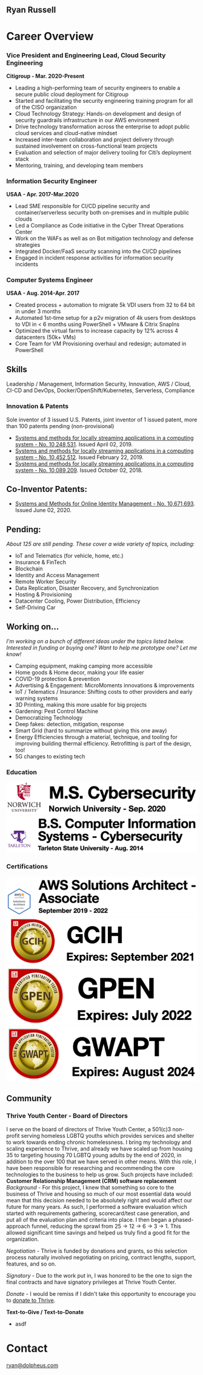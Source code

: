 ## Ryan Russell

# Career Overview
### Vice President and Engineering Lead, Cloud Security Engineering
**Citigroup - Mar. 2020-Present**
- Leading a high-performing team of security engineers to enable a secure public cloud deployment for Citigroup
- Started and facilitating the security engineering training program for all of the CISO organization
- Cloud Technology Strategy: Hands-on development and design of security guardrails infrastructure in our AWS environment
- Drive technology transformation across the enterprise to adopt public cloud services and cloud-native mindset
- Increased inter-team collaboration and project delivery through sustained involvement on cross-functional team projects
- Evaluation and selection of major delivery tooling for Citi’s deployment stack
- Mentoring, training, and developing team members
### Information Security Engineer
**USAA - Apr. 2017-Mar.2020**
- Lead SME responsible for CI/CD pipeline security and container/serverless security both on-premises and in multiple public clouds
- Led a Compliance as Code initiative in the Cyber Threat Operations Center
- Work on the WAFs as well as on Bot mitigation technology and defense strategies
- Integrated Docker/FaaS security scanning into the CI/CD pipelines
- Engaged in incident response activities for information security incidents
### Computer Systems Engineer
**USAA - Aug. 2014-Apr. 2017**
- Created process + automation to migrate 5k VDI users from 32 to 64 bit in under 3 months
- Automated 1st-time setup for a p2v migration of 4k users from desktops to VDI in < 6 months using PowerShell + VMware & Citrix SnapIns
- Optimized the virtual farms to increase capacity by 12% across 4 datacenters (50k+ VMs)
- Core Team for VM Provisioning overhaul and redesign; automated in PowerShell


       

## Skills
Leadership / Management, Information Security, Innovation, AWS / Cloud, CI-CD and DevOps, Docker/OpenShift/Kubernetes, Serverless, Compliance

### Innovation & Patents
Sole inventor of 3 issued U.S. Patents, joint inventor of 1 issued patent, more than 100 patents pending (non-provisional)
- [Systems and methods for locally streaming applications in a computing system - No. 10,248,531](http://patft.uspto.gov/netacgi/nph-Parser?Sect1=PTO1&Sect2=HITOFF&d=PALL&p=1&u=%2Fnetahtml%2FPTO%2Fsrchnum.htm&r=1&f=G&l=50&s1=10248531.PN.&OS=PN/10248531&RS=PN/10248531). Issued April 02, 2019.
- [Systems and methods for locally streaming applications in a computing system - No. 10,452,512](http://patft.uspto.gov/netacgi/nph-Parser?Sect1=PTO2&Sect2=HITOFF&p=1&u=%2Fnetahtml%2FPTO%2Fsearch-bool.html&r=1&f=G&l=50&co1=AND&d=PTXT&s1=10,452,512.PN.&OS=PN/10,452,512&RS=PN/10,452,512). Issued February 22, 2019.
- [Systems and methods for locally streaming applications in a computing system - No. 10,089,209](http://patft.uspto.gov/netacgi/nph-Parser?Sect1=PTO2&Sect2=HITOFF&p=1&u=%2Fnetahtml%2FPTO%2Fsearch-bool.html&r=1&f=G&l=50&co1=AND&d=PTXT&s1=10,089,209.PN.&OS=PN/10,089,209&RS=PN/10,089,209). Issued October 02, 2018. 
## Co-Inventor Patents:
- [Systems and Methods for Online Identity Management - No. 10,671,693](http://patft.uspto.gov/netacgi/nph-Parser?Sect1=PTO1&Sect2=HITOFF&p=1&u=/netahtml/PTO/srchnum.html&r=1&f=G&l=50&d=PALL&s1=10671693.PN.). Issued June 02, 2020.
## Pending: 
_About 125 are still pending. These cover a wide variety of topics, including:_
- IoT and Telematics (for vehicle, home, etc.)
- Insurance & FinTech
- Blockchain
- Identity and Access Management
- Remote Worker Security
- Data Replication, Disaster Recovery, and Synchronization
- Hosting & Provisioning
- Datacenter Cooling, Power Distribution, Efficiency
- Self-Driving Car
## Working on... 
_I'm working on a bunch of different ideas under the topics listed below. Interested in funding or buying one? Want to help me prototype one? Let me know!_
- Camping equipment, making camping more accessible
- Home goods & Home decor, making your life easier
- COVID-19 protection & prevention
- Advertising & Engagement: MicroMoments innovations & improvements
- IoT / Telematics / Insurance: Shifting costs to other providers and early warning systems
- 3D Printing, making this more usable for big projects
- Gardening: Pest Control Machine
- Democratizing Technology
- Deep fakes: detection, mitigation, response
- Smart Grid (hard to summarize without giving this one away)
- Energy Efficiencies through a material, technique, and tooling for improving building thermal efficiency. Retrofitting is part of the design, too!
- 5G changes to existing tech


### Education
![Norwich_University_Master_Science](https://raw.githubusercontent.com/DolpheusLabs/Resume/gh-pages/NU_MS_Cyber.png)
![Tarleton_State_University_Bachelors_Science_CIS_Cybersecurity](https://raw.githubusercontent.com/DolpheusLabs/Resume/gh-pages/TSU_img.png)

### Certifications
![AWS-SAA](https://raw.githubusercontent.com/DolpheusLabs/Resume/gh-pages/AWS%20-%20SAA.png)
![SANS_GIAC_GCIH](https://raw.githubusercontent.com/DolpheusLabs/Resume/gh-pages/GCIH_Logo.png)
![SANS_GIAC_GPEN](https://raw.githubusercontent.com/DolpheusLabs/Resume/gh-pages/GPEN_Logo.png)
![SANS_GIAC_GWAPT](https://raw.githubusercontent.com/DolpheusLabs/Resume/gh-pages/GWAPT_Logo.png)



## Community
### Thrive Youth Center - Board of Directors
I serve on the board of directors of Thrive Youth Center, a 501(c)3 non-profit serving homeless LGBTQ youths which provides services and shelter to work towards ending chronic homelessness. I bring my technology and scaling experience to Thrive, and already we have scaled up from housing 35 to targeting housing 70 LGBTQ young adults by the end of 2020, in addition to the over 100 that we have served in other means. With this role, I have been responsible for researching and recommending the core technologies to the business to help us grow. Such projects have included: 
**Customer Relationship Management (CRM) software replacement**
_Background_ - For this project, I knew that something so core to the business of Thrive and housing so much of our most essential data would mean that this decision needed to be absolutely right and would affect our future for many years. As such, I performed a software evaluation which started with requirements gathering, scorecard/test case generation, and put all of the evaluation plan and criteria into place. I then began a phased-approach funnel, reducing the sprawl from 25 -> 12 -> 6 -> 3 -> 1. This allowed significant time savings and helped us truly find a good fit for the organization. 

_Negotiation_ - Thrive is funded by donations and grants, so this selection process naturally involved negotiating on pricing, contract lengths, support, features, and so on. 

_Signatory_ - Due to the work put in, I was honored to be the one to sign the final contracts and have signatory privileges at Thrive Youth Center.

_Donate_ - I would be remiss if I didn't take this opportunity to encourage you to [donate to Thrive](https://www.thriveyouthcenter.org/). 

**Text-to-Give / Text-to-Donate**
- asdf


# Contact
ryan@dolpheus.com


